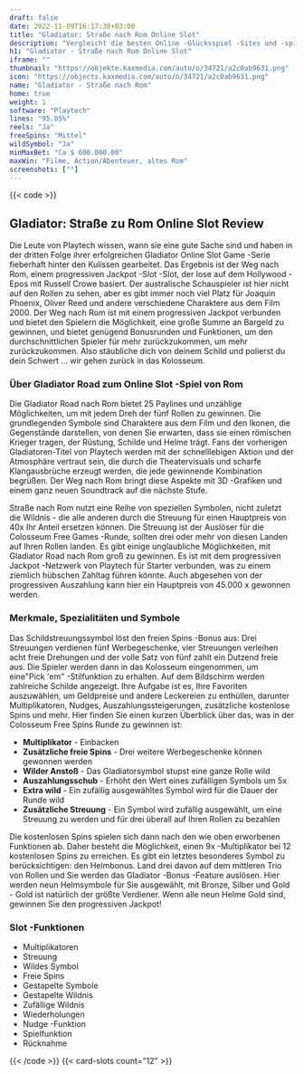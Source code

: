 ```yaml
---
draft: false
date: 2022-11-09T16:17:38+03:00
title: "Gladiator: Straße nach Rom Online Slot"
description: "Vergleicht die besten Online -Glücksspiel -Sites und -spiele Kanadas.  Unabhängige Produktbewertungen und exklusive Anmeldeangebote. Jetzt spielen!"
h1: "Gladiator - Straße nach Rom Online Slot"
iframe: ""
thumbnail: "https://objekte.kaxmedia.com/auto/o/34721/a2c0ab9631.png"
icon: "https://objects.kaxmedia.com/auto/o/34721/a2c0ab9631.png"
name: "Gladiator - Straße nach Rom"
home: true
weight: 1
software: "Playtech"
lines: "95.05%"
reels: "Ja"
freeSpins: "Mittel"
wildSymbol: "Ja"
minMaxBet: "Ca $ 600.000.00"
maxWin: "Filme, Action/Abenteuer, altes Rom"
screenshots: [""]
---
```


{{< code >}}<h2>Gladiator: Straße zu Rom Online Slot Review</h2><p>Die Leute von Playtech wissen, wann sie eine gute Sache sind und haben in der dritten Folge ihrer erfolgreichen Gladiator Online Slot Game -Serie fieberhaft hinter den Kulissen gearbeitet. Das Ergebnis ist der Weg nach Rom, einem progressiven Jackpot -Slot -Slot, der lose auf dem Hollywood -Epos mit Russell Crowe basiert. Der australische Schauspieler ist hier nicht auf den Rollen zu sehen, aber es gibt immer noch viel Platz für Joaquin Phoenix, Oliver Reed und andere verschiedene Charaktere aus dem Film 2000. Der Weg nach Rom ist mit einem progressiven Jackpot verbunden und bietet den Spielern die Möglichkeit, eine große Summe an Bargeld zu gewinnen, und bietet genügend Bonusrunden und Funktionen, um den durchschnittlichen Spieler für mehr zurückzukommen, um mehr zurückzukommen. Also stäubliche dich von deinem Schild und polierst du dein Schwert ... wir gehen zurück in das Kolosseum.</p><h3>Über Gladiator Road zum Online Slot -Spiel von Rom</h3><p>Die Gladiator Road nach Rom bietet 25 Paylines und unzählige Möglichkeiten, um mit jedem Dreh der fünf Rollen zu gewinnen. Die grundlegenden Symbole sind Charaktere aus dem Film und den Ikonen, die Gegenstände darstellen, von denen Sie erwarten, dass sie einen römischen Krieger tragen, der Rüstung, Schilde und Helme trägt. Fans der vorherigen Gladiatoren-Titel von Playtech werden mit der schnelllebigen Aktion und der Atmosphäre vertraut sein, die durch die Theatervisuals und scharfe Klangausbrüche erzeugt werden, die jede gewinnende Kombination begrüßen. Der Weg nach Rom bringt diese Aspekte mit 3D -Grafiken und einem ganz neuen Soundtrack auf die nächste Stufe.</p><p>Straße nach Rom nutzt eine Reihe von speziellen Symbolen, nicht zuletzt die Wildnis - die alle anderen durch die Streuung für einen Hauptpreis von 40x Ihr Anteil ersetzen können. Die Streuung ist der Auslöser für die Colosseum Free Games -Runde, sollten drei oder mehr von diesen Landen auf Ihren Rollen landen. Es gibt einige unglaubliche Möglichkeiten, mit Gladiator Road nach Rom groß zu gewinnen. Es ist mit dem progressiven Jackpot -Netzwerk von Playtech für Starter verbunden, was zu einem ziemlich hübschen Zahltag führen könnte. Auch abgesehen von der progressiven Auszahlung kann hier ein Hauptpreis von 45.000 x gewonnen werden.</p><h3>Merkmale, Spezialitäten und Symbole</h3><p>Das Schildstreuungssymbol löst den freien Spins -Bonus aus: Drei Streuungen verdienen fünf Werbegeschenke, vier Streuungen verleihen acht freie Drehungen und der volle Satz von fünf zahlt ein Dutzend freie aus. Die Spieler werden dann in das Kolosseum eingenommen, um eine"Pick 'em" -Stilfunktion zu erhalten. Auf dem Bildschirm werden zahlreiche Schilde angezeigt. Ihre Aufgabe ist es, Ihre Favoriten auszuwählen, um Geldpreise und andere Leckereien zu enthüllen, darunter Multiplikatoren, Nudges, Auszahlungssteigerungen, zusätzliche kostenlose Spins und mehr. Hier finden Sie einen kurzen Überblick über das, was in der Colosseum Free Spins Runde zu gewinnen ist:</p><ul><li><strong>Multiplikator</strong> - Einbacken</li><li><strong>Zusätzliche freie Spins</strong> - Drei weitere Werbegeschenke können gewonnen werden</li><li><strong>Wilder Anstoß</strong> - Das Gladiatorsymbol stupst eine ganze Rolle wild</li><li><strong>Auszahlungsschub</strong> - Erhöht den Wert eines zufälligen Symbols um 5x</li><li><strong>Extra wild</strong> - Ein zufällig ausgewähltes Symbol wird für die Dauer der Runde wild</li><li><strong>Zusätzliche Streuung</strong> - Ein Symbol wird zufällig ausgewählt, um eine Streuung zu werden und für drei überall auf Ihren Rollen zu bezahlen</li></ul><p>Die kostenlosen Spins spielen sich dann nach den wie oben erworbenen Funktionen ab. Daher besteht die Möglichkeit, einen 9x -Multiplikator bei 12 kostenlosen Spins zu erreichen. Es gibt ein letztes besonderes Symbol zu berücksichtigen: den Helmbonus. Land drei davon auf dem mittleren Trio von Rollen und Sie werden das Gladiator -Bonus -Feature auslösen. Hier werden neun Helmsymbole für Sie ausgewählt, mit Bronze, Silber und Gold - Gold ist natürlich der größte Verdiener. Wenn alle neun Helme Gold sind, gewinnen Sie den progressiven Jackpot!</p><h3>
Slot -Funktionen</h3><ul>
<li></span>
Multiplikatoren</li>
<li></span>
Streuung</li>
<li></span>
Wildes Symbol</li>
<li></span>
Freie Spins</li>
<li></span>
Gestapelte Symbole</li>
<li></span>
Gestapelte Wildnis</li>
<li></span>
Zufällige Wildnis</li>
<li></span>
Wiederholungen</li>
<li></span>
Nudge -Funktion</li>
<li></span>
Spielfunktion</li>
<li></span>
Rücknahme</li></ul>{{< /code >}}
 {{< card-slots count="12" >}}